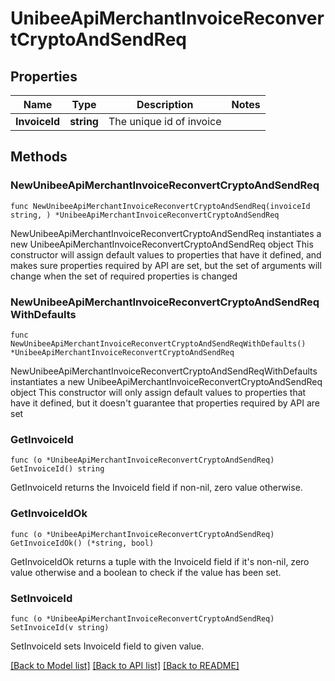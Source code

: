 # UnibeeApiMerchantInvoiceReconvertCryptoAndSendReq

## Properties

Name | Type | Description | Notes
------------ | ------------- | ------------- | -------------
**InvoiceId** | **string** | The unique id of invoice | 

## Methods

### NewUnibeeApiMerchantInvoiceReconvertCryptoAndSendReq

`func NewUnibeeApiMerchantInvoiceReconvertCryptoAndSendReq(invoiceId string, ) *UnibeeApiMerchantInvoiceReconvertCryptoAndSendReq`

NewUnibeeApiMerchantInvoiceReconvertCryptoAndSendReq instantiates a new UnibeeApiMerchantInvoiceReconvertCryptoAndSendReq object
This constructor will assign default values to properties that have it defined,
and makes sure properties required by API are set, but the set of arguments
will change when the set of required properties is changed

### NewUnibeeApiMerchantInvoiceReconvertCryptoAndSendReqWithDefaults

`func NewUnibeeApiMerchantInvoiceReconvertCryptoAndSendReqWithDefaults() *UnibeeApiMerchantInvoiceReconvertCryptoAndSendReq`

NewUnibeeApiMerchantInvoiceReconvertCryptoAndSendReqWithDefaults instantiates a new UnibeeApiMerchantInvoiceReconvertCryptoAndSendReq object
This constructor will only assign default values to properties that have it defined,
but it doesn't guarantee that properties required by API are set

### GetInvoiceId

`func (o *UnibeeApiMerchantInvoiceReconvertCryptoAndSendReq) GetInvoiceId() string`

GetInvoiceId returns the InvoiceId field if non-nil, zero value otherwise.

### GetInvoiceIdOk

`func (o *UnibeeApiMerchantInvoiceReconvertCryptoAndSendReq) GetInvoiceIdOk() (*string, bool)`

GetInvoiceIdOk returns a tuple with the InvoiceId field if it's non-nil, zero value otherwise
and a boolean to check if the value has been set.

### SetInvoiceId

`func (o *UnibeeApiMerchantInvoiceReconvertCryptoAndSendReq) SetInvoiceId(v string)`

SetInvoiceId sets InvoiceId field to given value.



[[Back to Model list]](../README.md#documentation-for-models) [[Back to API list]](../README.md#documentation-for-api-endpoints) [[Back to README]](../README.md)


